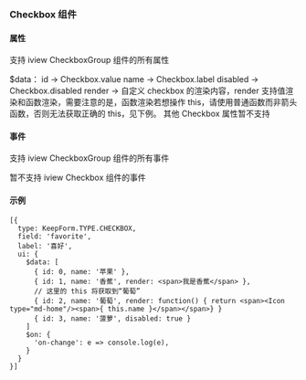 ### Checkbox 组件

#### 属性

支持 iview CheckboxGroup 组件的所有属性

$data：
id -> Checkbox.value
name -> Checkbox.label
disabled -> Checkbox.disabled
render -> 自定义 checkbox 的渲染内容，render 支持值渲染和函数渲染，需要注意的是，函数渲染若想操作 this，请使用普通函数而非箭头函数，否则无法获取正确的 this，见下例。
其他 Checkbox 属性暂不支持

#### 事件

支持 iview CheckboxGroup 组件的所有事件

暂不支持 iview Checkbox 组件的事件

#### 示例

```
[{
  type: KeepForm.TYPE.CHECKBOX,
  field: 'favorite',
  label: '喜好',
  ui: {
    $data: [
      { id: 0, name: '苹果' },
      { id: 1, name: '香蕉', render: <span>我是香蕉</span> },
      // 这里的 this 将获取到“葡萄”
      { id: 2, name: '葡萄', render: function() { return <span><Icon type="md-home"/><span>{ this.name }</span></span>} }
      { id: 3, name: '菠萝', disabled: true }
    ]
    $on: {
      'on-change': e => console.log(e),
    }
  }
}]
```